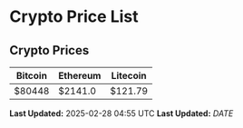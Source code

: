 # Crypto Price List

## Crypto Prices
| Bitcoin | Ethereum | Litecoin |
| ------- | -------- | -------- |
| $80448 | $2141.0 | $121.79 |
**Last Updated:** 2025-02-28 04:55 UTC
**Last Updated:** $DATE$
